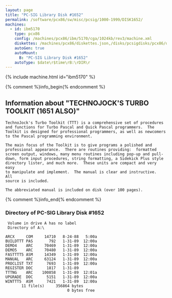 ```yaml
---
layout: page
title: "PC-SIG Library Disk #1652"
permalink: /software/pcx86/sw/misc/pcsig/1000-1999/DISK1652/
machines:
  - id: ibm5170
    type: pcx86
    config: /machines/pcx86/ibm/5170/cga/1024kb/rev3/machine.xml
    diskettes: /machines/pcx86/diskettes.json,/disks/pcsigdisks/pcx86/diskettes.json
    autoGen: true
    autoMount:
      B: "PC-SIG Library Disk #1652"
    autoType: $date\r$time\rB:\rDIR\r
---
```


{% include machine.html id="ibm5170" %}

{% comment %}info_begin{% endcomment %}

## Information about "TECHNOJOCK'S TURBO TOOLKIT (1651 ALSO)"

    TechnoJock's Turbo Toolkit (TTT) is a comprehensive set of procedures
    and functions for Turbo Pascal and Quick Pascal programmers.  The
    Toolkit is designed for professional programmers, as well as newcomers
    to the Pascal programming environment.
    
    The main focus of the Toolkit is to give programs a polished and
    professional appearance.  There are routines providing:  formatted
    screen output, windows, many menu routines including pop-up and pull-
    down, form input procedures, string formatting, a Sidekick Plus style
    directory lister, and much more.  These units are compact and very easy
    to manipulate and implement.  The manual is clear and instructive.  All
    source is included.
    
    The abbreviated manual is included on disk (over 100 pages).
{% comment %}info_end{% endcomment %}


### Directory of PC-SIG Library Disk #1652

     Volume in drive A has no label
     Directory of A:\

    ARCX     COM     14710   8-24-88   5:00a
    BUILDTTT PAS       792   1-31-89  12:00a
    DEMO4    ARC     70469   1-31-89  12:00a
    DEMO5    ARC     70480   1-31-89  12:00a
    FASTTTT5 ASM     14349   1-31-89  12:00a
    MANUAL   ARC     63124   1-31-89  12:00a
    PROCLIST TXT      7693   1-31-89  12:00a
    REGISTER DOC      1817   1-31-89
    TTTNG    ARC    100858   1-31-89  12:01a
    UPGRADE  DOC      5151   1-31-89  12:00a
    WINTTT5  ASM      7421   1-31-89  12:00a
           11 file(s)     356864 bytes
                               0 bytes free
